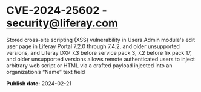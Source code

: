 # CVE-2024-25602 - security@liferay.com

Stored cross-site scripting (XSS) vulnerability in Users Admin module's edit user page in Liferay Portal 7.2.0 through 7.4.2, and older unsupported versions, and Liferay DXP 7.3 before service pack 3, 7.2 before fix pack 17, and older unsupported versions allows remote authenticated users to inject arbitrary web script or HTML via a crafted payload injected into an organization’s “Name” text field

**Publish date:** 2024-02-21

